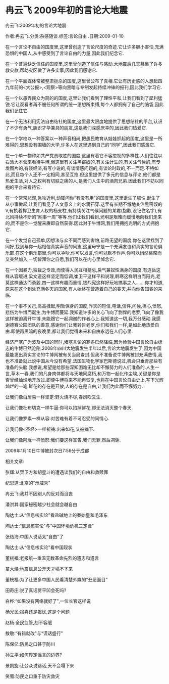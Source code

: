 # 冉云飞  2009年初的言论大地震    
    
冉云飞:2009年初的言论大地震    
作者:冉云飞.分类:杂感随谈.标签:言论自由 .日期:2009-01-10    
在一个言论不自由的国度里,这里曾创造了言论尺度的奇迹.它让许多胆小害怕,充满恐惧的中国人,从中感受到了言论自由的力量,因此我们纪念它.    
在一个普遍缺乏信任的国度里,这里曾创造了信任与感动.大地震后几天募集了许多救灾款,帮助灾区做了许多实事,因此我们感谢它.    
在一个平面媒体常被整肃扼杀的国度,这里曾公布了真相.它让有历史感的人想起四九年前的<大公报>,<观察>等向黑暗与专制发起持续冲锋的报刊,因此我们学习它.    
在一个以愚弄民众为鹄的的国度,这里让我们看到了理性平和,让我们看到了犀利猛锐.它让观看者再不被任何所谓的统一思想所束缚,每个人都拥有了自己的脑袋,因此我们记住它.    
在一个无法利用宪法自由结社的国度,这里最大限度地提供了思想结社的平台,认识了不少有勇气,胆识才华兼具的朋友,这是我们深感庆幸的,因此我们热爱它.    
在一个学校以一种答案以一种声音相尚,把愚民教育从娃娃抓起的国度,这里是一所难得的,思想没有围墙的大学,许多人在这里遇到自己的“同学",因此我们感激它.    
在一个单一物种如共产党员取胜的国度,这里有着它不容忽视的多样性.人们往往以右派大本营来看待牛博,但这里有关注黑窑奴的,有关注计生的,有关注气候的,有专发图片的,有谈经济,有写小说的,有谈情感问题的,有谈论时政的,不一而足.不特如此,而且每个人还不一定相同,甚至互掐.但这里提供了多元的信息与评论,他们都是热爱生活,对人之权利有切肤之痛的人,是我们人生中的酒肉兄弟.因此我们不妨以同袍的平台来看待它.    
在一个常常悲观,急攻近利,动辄问你“有没有用"的国度里,这里诞生了韧性,诞生了从小事做起,让我们看见了人文意义上的水滴石穿.这里有长期不懈地关注黑窑奴的V,有执着捍卫生育人权的杨支柱,有持续关注气候问题的某君(抱歉,没记住名字),有北风持续不断的“网事一周"等等.他们让我们看到,光明是艰难而缓慢地向我们走来的,而不是你一觉醒来赓即自然获得.因此对于牛博网,我们用拥抱光明的方式拥抱它.    
在一个发觉自己孤单,因想法与众不同而感到害怕,前路无望的国度,你在这里找到了同好,找到与你一起相信真实声音的同志,这里毋宁是一个充满友谊和真实的言论俱乐部.在这个俱乐部里,你可以争吵,你可以发言,你可以默不作声,你可以悄然离席而又突然加入,一切皆拜你之自愿,我们可以在内心里悼念它.    
在一个因暴力,独裁之专政,而使得人民互相猜忌,戾气兼奴性满身的国度,有连岳这样从容缓进,梁文道这样坚定而低调,崔卫平这样平和说理,韩寒这样明白而阳光,老莫这样通达而勇毅,四一这样有趣而重情,钱烈宪这样好玩地搞事之人.......你才知道,原来在这个到处充满冬天的国家,有人始终在营造着自己的春天,并向你告知春的来临.    
在一个事不关己,高高挂起,明哲保身的国度,昨天的短信,电话,信件,问候,担心,愤怒,悲伤为牛博而诞生,为牛博而蔓延.我知道许多的关心飞向了剽悍的老罗,飞向了像我这样被迫离开牛博,未能跟它一起凋谢的作者心上.我知道这一切,我万分感动.我感谢德赛公园团队的善意,感谢你们让我转告老罗,你们和我们一样,是如此地热爱自由.即使再黑暗的夜晚里,都让我们觉得未来和自由永远在人们心里.    
经济严寒广为波及中国的同时,堵塞言论的寒冬已然降临,因为检验中国言论自由标志的牛博已然沦陷.2008年四川大地震发生半年以后,言论大地震发生了,因为中国最能发出真实言论的牛博网被有关当局查封.但我不准备说牛博网被封充满悲情,我也不准备就此说中国从今没有希望.法国生物化学家巴斯德说过,机会只垂青那些有准备的头脑.我想说,希望是给那些深知困难无比却不懈努力的人们准备的.人生一世,草木一春,我们的凡身肉体都将与天地同腐朽,和万物一起化作尘埃,关键是你是否曾经灿烂地开放过.即便牛博将来不能再恢复,也将在中国言论自由史上,写下光辉灿烂的一笔.鲜花的存在是开放,人的存在是自由,让我们为此而不懈努力.    
让我们像白居易一样坚定:野火烧不尽,春风吹又生.    
让我们像杜布切克一样牛逼:你可以掐掉鲜花,却无法消灭整个春天.    
让我们像罗素一样从容:对苦难有着不可忍受的同情心.    
让我们像<圣经>一样祈祷:出来如花,又被摘下.    
让我们像阿垅一样愤怒:我们要这样宣告,我们无罪,然后凋谢.    
2009年1月10日牛博被封次日7:56分于成都    
    
相关文章:    
张辉:从贺卫方和胡星斗的遭遇谈我们的自由和救赎罪    
纪思道:北京的“示威秀"    
冉云飞:我并不因别人的反对而沮丧    
潘洪其:国家秘密越少社会就会越自由    
陶达士:从“信息核实论"看盐碱地上的秦始皇和毛泽东    
陶达士:“信息核实论"与“中国环境危机三定律"    
张结海:中国人说话太“自由"了    
陶达士:从“信息核实论"看中国现状    
董桄福:老报纸--重温无数革命先烈的遗志和遗言    
童大焕:地震信息公开天才塌不下来    
董桄福:为了让更多中国人民看清楚外媒的“丑恶面目"    
田奇庄:说了真话贾平凹会死吗?    
白桦:“如果没有网络就好了",一位长官这样说    
杨光民:报喜还是报忧,这是个问题    
赵杨:全民监管,刻不容缓    
敖敬:“有错就改"与“谎话盛行"    
陈保亿:防民之口甚于防川    
孙立平:如何界定谣言的边界?    
景凯旋:让公众说错话,天不会塌下来    
笑蜀:防民之口重于防灾救灾